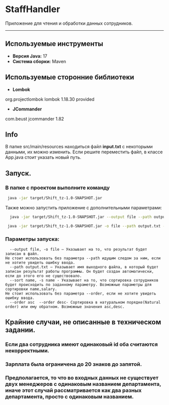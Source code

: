 # StaffHandler

Приложение для чтения и обработки данных сотрудников.

---

##  Используемые инструменты
- **Версия Java:** 17
- **Система сборки:** Maven

##  Используемые сторонние библиотеки
- **Lombok**
<dependency>
            <groupId>org.projectlombok</groupId>
            <artifactId>lombok</artifactId>
            <version>1.18.30</version>
            <scope>provided</scope>
        </dependency>

  - **JCommander**
 
<dependency>
            <groupId>com.beust</groupId>
            <artifactId>jcommander</artifactId>
            <version>1.82</version>
        </dependency>

## Info
  В папке src/main/resources находиться файл **input.txt** c некоторыми данными, их можно изменить. Если решите переместить файл, в классе App.java стоит указать новый путь.

## Запуск.

### В папке с проектом выполните команду

   ```sh
    java -jar target/Shift_tz-1.0-SNAPSHOT.jar
   ```
Также можно запустить приложение с дополнительными параметрами:

  ```sh
    java -jar target/Shift_tz-1.0-SNAPSHOT.jar --output file --path output.txt --sort name --order desc
   ```

   ```sh
    java -jar target/Shift_tz-1.0-SNAPSHOT.jar -o file --path output.txt -s name --order desc
   ```
### Параметры запуска:
  ``` 
    --output file, -o file – Указывает на то, что результат будет записан в файл.
 Не стоит использовать без параметра --path идущим следом за ним, если не хотите увидеть ошибку ввода.
    --path output.txt – Указывает имя выходного файла, в который будет записан результат работы программы. Он будет создан автоматически, если до этого его не существовало.
    --sort name, -s name - Указывает на то, что сортировка сотрудников будет происходить по заданному параметру. Возможные параметры для сортировки name,salary.
Не стоит использовать без параметра --order, если не хотите увидеть ошибку ввода.
    --order asc  --order desc- Cортировка в натуральном порядке(Natural order) или ему обратном. Возможные значения asc,desc.
   ```

## Крайние случаи, не описанные в техническом задании.

### Если два сотрудника имеют одинаковый id оба считаются некорректными.
### Зарплата была ограничена до 20 знаков до запятой.
### Предполагается, то что во входных данных не существует двух менеджеров с одинаковым названием департамента, иначе этот случай рассматривается как два разных департамента, просто с одинаковым названием.
